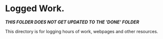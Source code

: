 # Logged Work.
***THIS FOLDER DOES NOT GET UPDATED TO THE 'DONE' FOLDER***

This directory is for logging hours of work, webpages and other resources.
